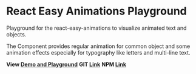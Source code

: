# React Easy Animations Playground

Playground for the react-easy-animations to visualize animated text and objects.

The Component provides regular animation for common object and some animation effects especially for typography like letters and multi-line text.

**View [Demo and Playground](https://prismosoft.github.io/react-easy-animations-playground/)**
**GIT [Link](https://github.com/prismosoft/react-easy-animations/)**
**NPM [Link](https://www.npmjs.com/package/react-easy-animations)**

